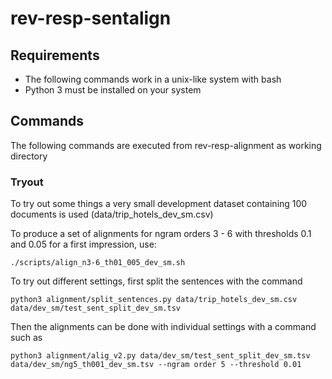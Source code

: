 # rev-resp-sentalign

## Requirements

- The following commands work in a unix-like system with bash
- Python 3 must be installed on your system


## Commands

The following commands are executed from rev-resp-alignment as working directory

### Tryout
To try out some things a very small development dataset containing 100
documents is used (data/trip_hotels_dev_sm.csv)

To produce a set of alignments for ngram orders 3 - 6 with thresholds 0.1 and 0.05 for a first impression, use:

    ./scripts/align_n3-6_th01_005_dev_sm.sh

To try out different settings, first split the sentences with the command

    python3 alignment/split_sentences.py data/trip_hotels_dev_sm.csv data/dev_sm/test_sent_split_dev_sm.tsv

Then the alignments can be done with individual settings with a command such as

    python3 alignment/alig_v2.py data/dev_sm/test_sent_split_dev_sm.tsv data/dev_sm/ng5_th001_dev_sm.tsv --ngram order 5 --threshold 0.01
    
